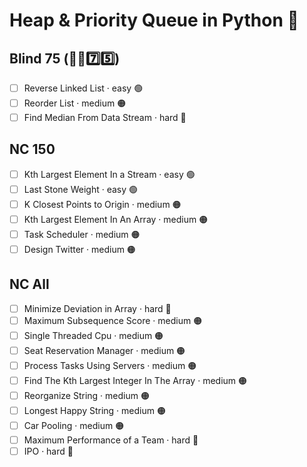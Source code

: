 # Heap & Priority Queue in Python 🐍

## Blind 75 (🧑‍🦯7️⃣5️⃣)
- [ ] Reverse Linked List · easy 🟢 
- [ ] Reorder List · medium 🟠
- [ ] Find Median From Data Stream · hard 🔴

## NC 150
- [ ] Kth Largest Element In a Stream · easy 🟢 
- [ ] Last Stone Weight · easy 🟢 
- [ ] K Closest Points to Origin · medium 🟠
- [ ] Kth Largest Element In An Array · medium 🟠
- [ ] Task Scheduler · medium 🟠
- [ ] Design Twitter · medium 🟠

## NC All
- [ ] Minimize Deviation in Array · hard 🔴
- [ ] Maximum Subsequence Score · medium 🟠
- [ ] Single Threaded Cpu · medium 🟠
- [ ] Seat Reservation Manager · medium 🟠
- [ ] Process Tasks Using Servers · medium 🟠
- [ ] Find The Kth Largest Integer In The Array · medium 🟠	
- [ ] Reorganize String · medium 🟠
- [ ] Longest Happy String · medium 🟠
- [ ] Car Pooling · medium 🟠
- [ ] Maximum Performance of a Team · hard 🔴
- [ ] IPO · hard 🔴
